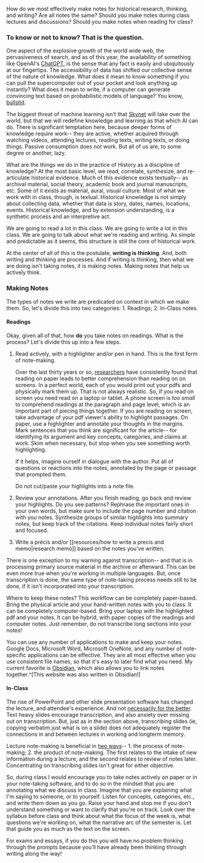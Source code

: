 
How do we most effectively make notes for historical research, thinking, and writing? Are all notes the same? Should you make notes during class lectures and discussions? Should you make notes when reading for class?

### To know or not to know? That is the question.

One aspect of the explosive growth of the world wide web, the pervasiveness of search, and as of this year, the availability of something like OpenAI's [ChatGPT](https://openai.com/blog/chatgpt/), is the sense that any fact is easily and ubiquitously at our fingertips. The accessibility of data has shifted our collective sense of the nature of knowledge. What does it mean to know something if you can pull the supercomputer out of your pocket and look anything up instantly? What does it mean to write, if a computer can generate convincing text based on probabilistic models of language? You know, [bullshit](https://en.wikipedia.org/wiki/On_Bullshit). 

The biggest threat of machine learning isn't that [Skynet](https://en.wikipedia.org/wiki/Skynet_(Terminator)) will take over the world, but that we will redefine knowledge and learning as that which AI can do. There is significant temptation here, because deeper forms of knowledge require work-- they are active, whether acquired through watching videos, attending lectures, reading texts, writing texts, or doing things. Passive consumption does not work. But all of us are, to some degree or another, lazy.

What are the things we do in the practice of History as a discipline of knowledge? At the most basic level, we read, correlate, synthesize, and re-articulate historical evidence. Much of this evidence exists textually-- as archival material, social theory, academic book and journal manuscripts, etc. Some of it exists as material, aural, visual culture. Most of what we work with in class, though, is textual. Historical knowledge is not simply about collecting data, whether that data is story, dates, names, locations, events. Historical knowledge, and by extension understanding, is a synthetic process and an interpretive act. 

We are going to read a lot in this class. We are going to write a lot in this class. We are going to talk about what we're reading and writing. As simple and predictable as it seems, this structure is still the core of historical work. 

At the center of all of this is the postulate, **writing is thinking**. And, both writing and thinking are processes. And if writing is thinking, then what we are doing isn't taking notes, it is making notes. Making notes that help us actively think.

### Making Notes

The types of notes we write are predicated on context in which we make them. So, let's divide this into two categories: 1. Readings; 2. In-Class notes.

#### Readings

Okay, given all of that, how **do** you take notes on readings. What is the process? Let's divide this up into a few steps.

1. Read actively, with a highlighter and/or pen in hand. This is the first form of note-making. 
   
   Over the last thirty years or so, [researchers](https://www.sciencedirect.com/science/article/pii/S0360131518301052?casa_token=ZuqacH0x6oUAAAAA:8yeEZ8ukv83mT-7pXkEu8muapmIf-gvdn5dy4vejsc_E1RfL0IYzsg14UoQXJlOL26W-0AQHwoo) have consistently found that reading on paper leads to better comprehension than reading on on screens. In a perfect world, each of you would print out your pdfs and physically mark them up. That is not always realistic. So, if you read on screen you need read on a laptop or tablet. A phone screen is *too small* to comprehend readings at the paragraph and page level, which is an important part of piecing things together. If you are reading on screen, take advantage of your pdf viewer's ability to highlight passages. On paper, use a highlighter and annotate your thoughts in the margins. Mark sentences that you think are significant for the article-- for identifying its argument and key concepts, categories, and claims at work. Skim when necessary, but stop when you see something worth highlighting.
   
   If it helps, imagine ourself in dialogue with the author. Put all of questions or reactions into the notes, annotated by the page or passage that prompted them.
   
   Do not cut/paste your highlights into a note file. 
   
2. Review your annotations. After you finish reading, go back and review your highlights. Do you see patterns? Rephrase the important ones in your own words, but make sure to include the page number and citation with you notes. Synthesize groups of similar highlights into summary notes, but keep track of the citations. Keep individual notes fairly short and focused. 

3. Write a précis and/or [[resources/how to write a precis and memo|research memo]] based on the notes you've written.  

There is one exception to my warning against transcription-- and that is in processing primary source material in the archive or afterward. This can be even more true when you're working in multiple languages. But, once transcription is done, the same type of note-taking process needs still to be done, if it isn't incorporated into your transcription. 

Where to keep these notes? This workflow can be completely paper-based. Bring the physical article and your hand-written notes with you to class. It can be completely computer-based. Bring your laptop with the highlighted pdf and your notes. It can be hybrid, with paper copies of the readings and computer notes. Just remember, do not transcribe long sections into your notes!

You can use any number of applications to make and keep your notes. Google Docs, Microsoft Word, Microsoft OneNote, and any number of note-specific applications can be effective. They are all most effective when you use consistent file names, so that it's easy to later find what you need. My current favorite is [Obsidian](https://obsidian.md), which also allows you to link notes together.^[This website was also written in Obsidian!]


#### In-Class

The rise of PowerPoint and other slide presentation software has changed the lecture, and attendee's experience. And not [necessarily for the better](https://www.edwardtufte.com/bboard/q-and-a-fetch-msg?msg_id=0001yB&topic_id=1). Text heavy slides encourage transcription, and also anxiety over missing out on transcription. But, just as in the section above, transcribing slides (ie, copying verbatim just what is on a slide) does not adequately register the connections in and between lectures in working and longterm memory.

Lecture note-making is beneficial in [two ways](https://link.springer.com/article/10.1007/s11251-018-9458-0)-- 1. the process of note-making; 2. the product of note-making. The first relates to the intake of new information during a lecture, and the second relates to review of notes later. Concentrating on transcribing slides isn't great for either objective. 

So, during class I would encourage you to take notes actively on paper or in your note-taking software, and to do so in the mindset that you are annotating what we discuss in class. Imagine that you are explaining what I'm saying to someone, or to yourself. Listen for concepts, categories, etc., and write them down as you go. Raise your hand and stop me if you don't understand something or want to clarify that you're on track. Look over the syllabus before class and think about what the focus of the week is, what questions we're working on, what the narrative arc of the semester is. Let that guide you as much as the text on the screen. 

For exams and essays, if you do this you will have no problem thinking through the prompts because you'll have already been thinking through writing along the way!


